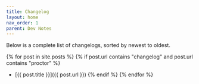 ```yaml
---
title: Changelog
layout: home
nav_order: 1
parent: Dev Notes
---
```


Below is a complete list of changelogs, sorted by newest to oldest.

{% for post in site.posts %}
{% if post.url contains "changelog" and post.url contains "proctor" %}
- [{{ post.title }}]({{ post.url }})
{% endif %}
{% endfor %}